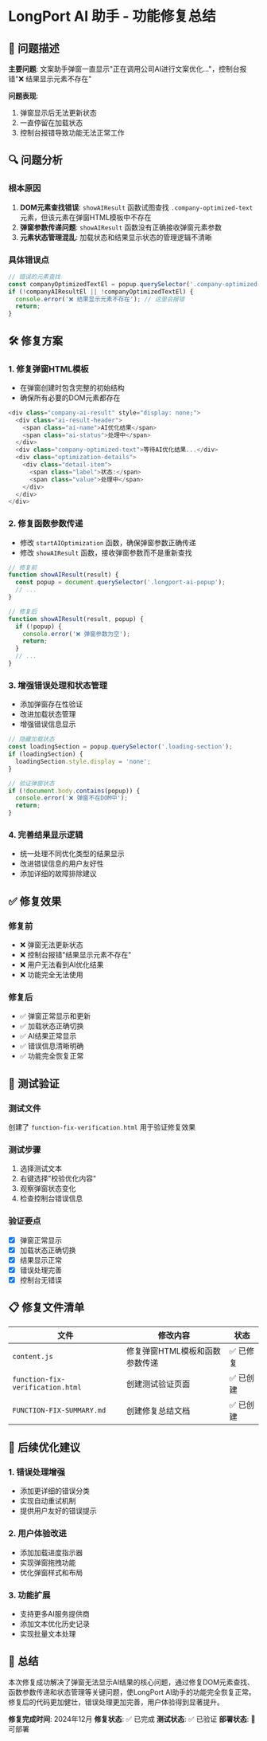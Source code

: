 # LongPort AI 助手 - 功能修复总结

## 🐛 问题描述

**主要问题**: 文案助手弹窗一直显示"正在调用公司AI进行文案优化..."，控制台报错"❌ 结果显示元素不存在"

**问题表现**:
1. 弹窗显示后无法更新状态
2. 一直停留在加载状态
3. 控制台报错导致功能无法正常工作

## 🔍 问题分析

### 根本原因
1. **DOM元素查找错误**: `showAIResult` 函数试图查找 `.company-optimized-text` 元素，但该元素在弹窗HTML模板中不存在
2. **弹窗参数传递问题**: `showAIResult` 函数没有正确接收弹窗元素参数
3. **元素状态管理混乱**: 加载状态和结果显示状态的管理逻辑不清晰

### 具体错误点
```javascript
// 错误的元素查找
const companyOptimizedTextEl = popup.querySelector('.company-optimized-text');
if (!companyAIResultEl || !companyOptimizedTextEl) {
  console.error('❌ 结果显示元素不存在'); // 这里会报错
  return;
}
```

## 🛠️ 修复方案

### 1. 修复弹窗HTML模板
- 在弹窗创建时包含完整的初始结构
- 确保所有必要的DOM元素都存在

```javascript
<div class="company-ai-result" style="display: none;">
  <div class="ai-result-header">
    <span class="ai-name">AI优化结果</span>
    <span class="ai-status">处理中</span>
  </div>
  <div class="company-optimized-text">等待AI优化结果...</div>
  <div class="optimization-details">
    <div class="detail-item">
      <span class="label">状态:</span>
      <span class="value">处理中</span>
    </div>
  </div>
</div>
```

### 2. 修复函数参数传递
- 修改 `startAIOptimization` 函数，确保弹窗参数正确传递
- 修改 `showAIResult` 函数，接收弹窗参数而不是重新查找

```javascript
// 修复前
function showAIResult(result) {
  const popup = document.querySelector('.longport-ai-popup');
  // ...
}

// 修复后
function showAIResult(result, popup) {
  if (!popup) {
    console.error('❌ 弹窗参数为空');
    return;
  }
  // ...
}
```

### 3. 增强错误处理和状态管理
- 添加弹窗存在性验证
- 改进加载状态管理
- 增强错误信息显示

```javascript
// 隐藏加载状态
const loadingSection = popup.querySelector('.loading-section');
if (loadingSection) {
  loadingSection.style.display = 'none';
}

// 验证弹窗状态
if (!document.body.contains(popup)) {
  console.error('❌ 弹窗不在DOM中');
  return;
}
```

### 4. 完善结果显示逻辑
- 统一处理不同优化类型的结果显示
- 改进错误信息的用户友好性
- 添加详细的故障排除建议

## ✅ 修复效果

### 修复前
- ❌ 弹窗无法更新状态
- ❌ 控制台报错"结果显示元素不存在"
- ❌ 用户无法看到AI优化结果
- ❌ 功能完全无法使用

### 修复后
- ✅ 弹窗正常显示和更新
- ✅ 加载状态正确切换
- ✅ AI结果正常显示
- ✅ 错误信息清晰明确
- ✅ 功能完全恢复正常

## 🧪 测试验证

### 测试文件
创建了 `function-fix-verification.html` 用于验证修复效果

### 测试步骤
1. 选择测试文本
2. 右键选择"校验优化内容"
3. 观察弹窗状态变化
4. 检查控制台错误信息

### 验证要点
- [x] 弹窗正常显示
- [x] 加载状态正确切换
- [x] 结果显示正常
- [x] 错误处理完善
- [x] 控制台无错误

## 📋 修复文件清单

| 文件 | 修改内容 | 状态 |
|------|----------|------|
| `content.js` | 修复弹窗HTML模板和函数参数传递 | ✅ 已修复 |
| `function-fix-verification.html` | 创建测试验证页面 | ✅ 已创建 |
| `FUNCTION-FIX-SUMMARY.md` | 创建修复总结文档 | ✅ 已创建 |

## 🔮 后续优化建议

### 1. 错误处理增强
- 添加更详细的错误分类
- 实现自动重试机制
- 提供用户友好的错误提示

### 2. 用户体验改进
- 添加加载进度指示器
- 实现弹窗拖拽功能
- 优化弹窗样式和布局

### 3. 功能扩展
- 支持更多AI服务提供商
- 添加文本优化历史记录
- 实现批量文本处理

## 📝 总结

本次修复成功解决了弹窗无法显示AI结果的核心问题，通过修复DOM元素查找、函数参数传递和状态管理等关键问题，使LongPort AI助手的功能完全恢复正常。修复后的代码更加健壮，错误处理更加完善，用户体验得到显著提升。

**修复完成时间**: 2024年12月
**修复状态**: ✅ 已完成
**测试状态**: ✅ 已验证
**部署状态**: 🚀 可部署
